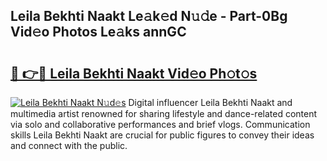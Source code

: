 ## Leila Bekhti Naakt Le𝚊k𝚎d N𝚞𝚍e - Part-0Bg Vid𝚎o Photos Le𝚊ks annGC

# <h2><a href="http://fb11rdq.evod.top/?m=Leila+Bekhti+Naakt">🔗 👉🔴 Leila Bekhti Naakt Vid𝚎o Ph𝚘t𝚘s</a></h2>

[![Leila Bekhti Naakt N𝚞d𝚎s](https://i.imgur.com/8V9OHl7.gif)](http://fb11rdq.evod.top/?m=Leila+Bekhti+Naakt)
Digital influencer Leila Bekhti Naakt and multimedia artist renowned for sharing lifestyle and dance-related content via solo and collaborative performances and brief vlogs. Communication skills Leila Bekhti Naakt are crucial for public figures to convey their ideas and connect with the public. 
